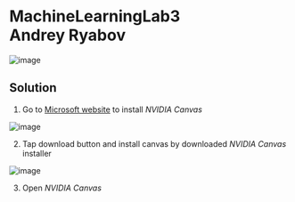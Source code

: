 # MachineLearningLab3<br>Andrey Ryabov

![image](https://user-images.githubusercontent.com/43186510/212163849-58c16e0b-721b-4a7e-a0e3-14108a2793d4.png)

## Solution

1) Go to [Microsoft website](https://www.nvidia.com/ru-ru/studio/canvas/) to install _NVIDIA Canvas_

![image](https://user-images.githubusercontent.com/43186510/212551043-3a947950-55a3-41ea-8edf-aa5d18ab9fbe.png)

2) Tap download button and install canvas by downloaded _NVIDIA Canvas_ installer

![image](https://user-images.githubusercontent.com/43186510/212551116-29679c27-e96c-4582-8d95-567fb2bf714a.png)

3) Open _NVIDIA Canvas_

